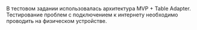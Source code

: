  В тестовом задании использовалась архитектура MVP + Table Adapter.
 Тестирование проблем с подключением к интернету необходимо проводить на физическом устройстве.
